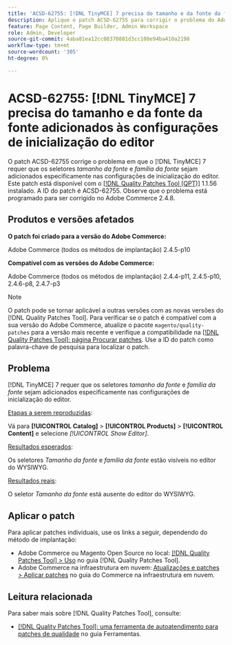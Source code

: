 ```yaml
---
title: 'ACSD-62755: [!DNL TinyMCE] 7 precisa do tamanho e da fonte da fonte adicionados às configurações de inicialização do editor'
description: Aplique o patch ACSD-62755 para corrigir o problema do Adobe Commerce, em que [!DNL TinyMCE] 7 requer que o *tamanho da fonte* e a *família da fonte* sejam adicionados especificamente nas configurações de inicialização do editor.
feature: Page Content, Page Builder, Admin Workspace
role: Admin, Developer
source-git-commit: 4aba81ea12cc08370881d3cc108e94ba410a2198
workflow-type: tm+mt
source-wordcount: '305'
ht-degree: 0%

---
```


# ACSD-62755: [!DNL TinyMCE] 7 precisa do tamanho e da fonte da fonte adicionados às configurações de inicialização do editor

O patch ACSD-62755 corrige o problema em que o [!DNL TinyMCE] 7 requer que os seletores *tamanho da fonte* e *família da fonte* sejam adicionados especificamente nas configurações de inicialização do editor. Este patch está disponível com o [[!DNL Quality Patches Tool (QPT)]](/help/tools/quality-patches-tool/quality-patches-tool-to-self-serve-quality-patches.md) 1.1.56 instalado. A ID do patch é ACSD-62755. Observe que o problema está programado para ser corrigido no Adobe Commerce 2.4.8.

## Produtos e versões afetados

**O patch foi criado para a versão do Adobe Commerce:**

Adobe Commerce (todos os métodos de implantação) 2.4.5-p10

**Compatível com as versões do Adobe Commerce:**

Adobe Commerce (todos os métodos de implantação) 2.4.4-p11, 2.4.5-p10, 2.4.6-p8, 2.4.7-p3

>[!NOTE]
>
>O patch pode se tornar aplicável a outras versões com as novas versões do [!DNL Quality Patches Tool]. Para verificar se o patch é compatível com a sua versão do Adobe Commerce, atualize o pacote `magento/quality-patches` para a versão mais recente e verifique a compatibilidade na [[!DNL Quality Patches Tool]: página Procurar patches](https://experienceleague.adobe.com/tools/commerce-quality-patches/index.html?lang=pt-BR). Use a ID do patch como palavra-chave de pesquisa para localizar o patch.

## Problema

[!DNL TinyMCE] 7 requer que os seletores *tamanho da fonte* e *família da fonte* sejam adicionados especificamente nas configurações de inicialização do editor.

<u>Etapas a serem reproduzidas</u>:

Vá para **[!UICONTROL Catalog]** > **[!UICONTROL Products]** > **[!UICONTROL Content]** e selecione *[!UICONTROL Show Editor]*.

<u>Resultados esperados</u>:

Os seletores *Tamanho da fonte* e *família da fonte* estão visíveis no editor do WYSIWYG.

<u>Resultados reais</u>:

O seletor *Tamanho da fonte* está ausente do editor do WYSIWYG.

## Aplicar o patch

Para aplicar patches individuais, use os links a seguir, dependendo do método de implantação:

* Adobe Commerce ou Magento Open Source no local: [[!DNL Quality Patches Tool] > Uso](/help/tools/quality-patches-tool/usage.md) no guia [!DNL Quality Patches Tool].
* Adobe Commerce na infraestrutura em nuvem: [Atualizações e patches > Aplicar patches](https://experienceleague.adobe.com/docs/commerce-cloud-service/user-guide/develop/upgrade/apply-patches.html?lang=pt-BR) no guia do Commerce na infraestrutura em nuvem.

## Leitura relacionada

Para saber mais sobre [!DNL Quality Patches Tool], consulte:

* [[!DNL Quality Patches Tool]: uma ferramenta de autoatendimento para patches de qualidade](/help/tools/quality-patches-tool/quality-patches-tool-to-self-serve-quality-patches.md) no guia Ferramentas.
